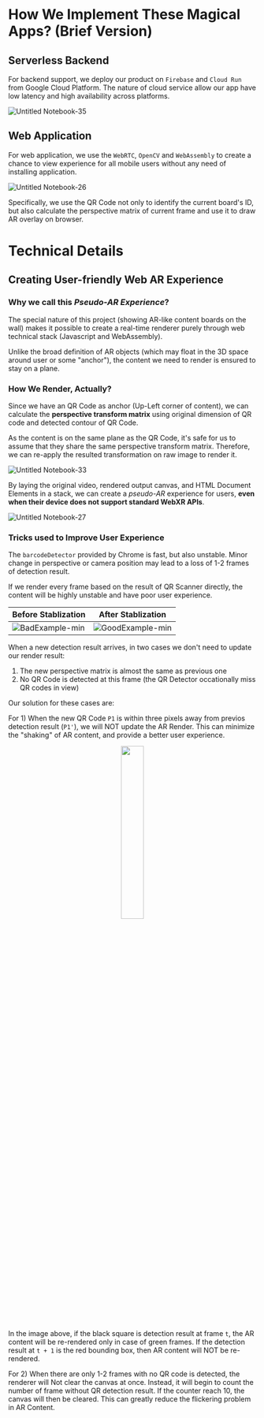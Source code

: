 # How We Implement These Magical Apps? (Brief Version)

## Serverless Backend

For backend support, we deploy our product on `Firebase` and `Cloud Run` from Google Cloud Platform. The nature of cloud service allow our app have low latency and high availability across platforms.

![Untitled Notebook-35](https://user-images.githubusercontent.com/47029019/152674068-0b3ef6bb-80ff-4adb-bde1-ed7df55a8d76.jpg)


## Web Application

For web application, we use the `WebRTC`, `OpenCV` and `WebAssembly` to create a chance to view experience for all mobile users without any need of installing application.

![Untitled Notebook-26](https://user-images.githubusercontent.com/47029019/152671055-229ad26c-dadf-4f90-a28b-d92802374c21.jpg)

Specifically, we use the QR Code not only to identify the current board's ID, but also calculate the perspective matrix of current frame and use it to draw AR overlay on browser.

# Technical Details

## Creating User-friendly Web AR Experience

### Why we call this *Pseudo-AR Experience*?

The special nature of this project (showing AR-like content boards on the wall) makes it possible to create a real-time renderer purely through web technical stack (Javascript and WebAssembly).

Unlike the broad definition of AR objects (which may float in the 3D space around user or some "anchor"), the content we need to render is ensured to stay on a plane. 

### How We Render, Actually?

Since we have an QR Code as anchor (Up-Left corner of content), we can calculate the **perspective transform matrix** using original dimension of QR code and detected contour of QR Code.

As the content is on the same plane as the QR Code, it's safe for us to assume that they share the same perspective transform matrix. Therefore, we can re-apply the resulted transformation on raw image to render it.

![Untitled Notebook-33](https://user-images.githubusercontent.com/47029019/152671125-abfa8e38-0c09-423e-8637-7a2328dd5443.jpg)

By laying the original video, rendered output canvas, and HTML Document Elements in a stack, we can create a *pseudo-AR* experience for users, **even when their device does not support standard WebXR APIs**.

![Untitled Notebook-27](https://user-images.githubusercontent.com/47029019/152671154-8bd10367-223d-455e-b1f5-823ea3a3d4d0.jpg)

### Tricks used to Improve User Experience

The `barcodeDetector` provided by Chrome is fast, but also unstable. Minor change in perspective or camera position may lead to a loss of 1-2 frames of detection result.

If we render every frame based on the result of QR Scanner directly, the content will be highly unstable and have poor user experience.

| Before Stablization | After Stablization |
|----|----|
|![BadExample-min](https://user-images.githubusercontent.com/47029019/152672103-b7260f7c-171b-4b82-894c-69c18187a250.gif)|![GoodExample-min](https://user-images.githubusercontent.com/47029019/152672171-288b6b09-8fe7-4a75-8b52-c317f3769cdb.gif)|

When a new detection result arrives, in two cases we don't need to update our render result:

1. The new perspective matrix is almost the same as previous one
2. No QR Code is detected at this frame (the QR Detector occationally miss QR codes in view)

Our solution for these cases are:

For 1) When the new QR Code `P1` is within three pixels away from previos detection result (`P1'`), we will NOT update the AR Render. This can minimize the "shaking" of AR content, and provide a better user experience.

<center><img src="https://user-images.githubusercontent.com/47029019/152673584-0124049d-506e-456f-802f-09d08c06fbe7.jpeg" width="30%"/></center>

In the image above, if the black square is detection result at frame `t`, the AR content will be re-rendered only in case of green frames. If the detection result at `t + 1` is the red bounding box, then AR content will NOT be re-rendered.

For 2) When there are only 1-2 frames with no QR code is detected, the renderer will Not clear the canvas at once. Instead, it will begin to count the number of frame without QR detection result. If the counter reach 10, the canvas will then be cleared. This can greatly reduce the flickering problem in AR Content.
